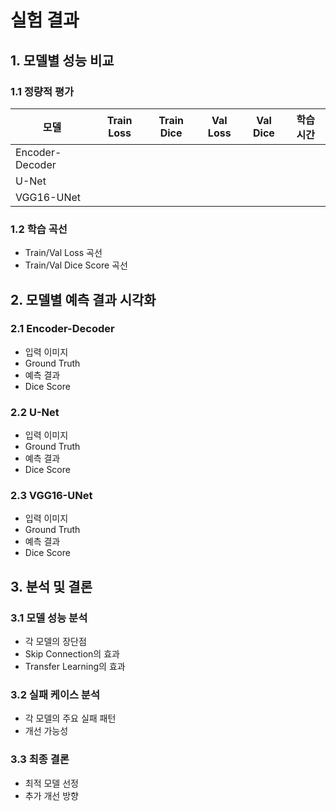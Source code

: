 # 실험 결과

## 1. 모델별 성능 비교

### 1.1 정량적 평가

| 모델 | Train Loss | Train Dice | Val Loss | Val Dice | 학습 시간 |
|------|------------|------------|----------|----------|-----------|
| Encoder-Decoder | | | | | |
| U-Net | | | | | |
| VGG16-UNet | | | | | |

### 1.2 학습 곡선
- Train/Val Loss 곡선
- Train/Val Dice Score 곡선

## 2. 모델별 예측 결과 시각화

### 2.1 Encoder-Decoder
- 입력 이미지
- Ground Truth
- 예측 결과
- Dice Score

### 2.2 U-Net
- 입력 이미지
- Ground Truth
- 예측 결과
- Dice Score

### 2.3 VGG16-UNet
- 입력 이미지
- Ground Truth
- 예측 결과
- Dice Score

## 3. 분석 및 결론

### 3.1 모델 성능 분석
- 각 모델의 장단점
- Skip Connection의 효과
- Transfer Learning의 효과

### 3.2 실패 케이스 분석
- 각 모델의 주요 실패 패턴
- 개선 가능성

### 3.3 최종 결론
- 최적 모델 선정
- 추가 개선 방향 